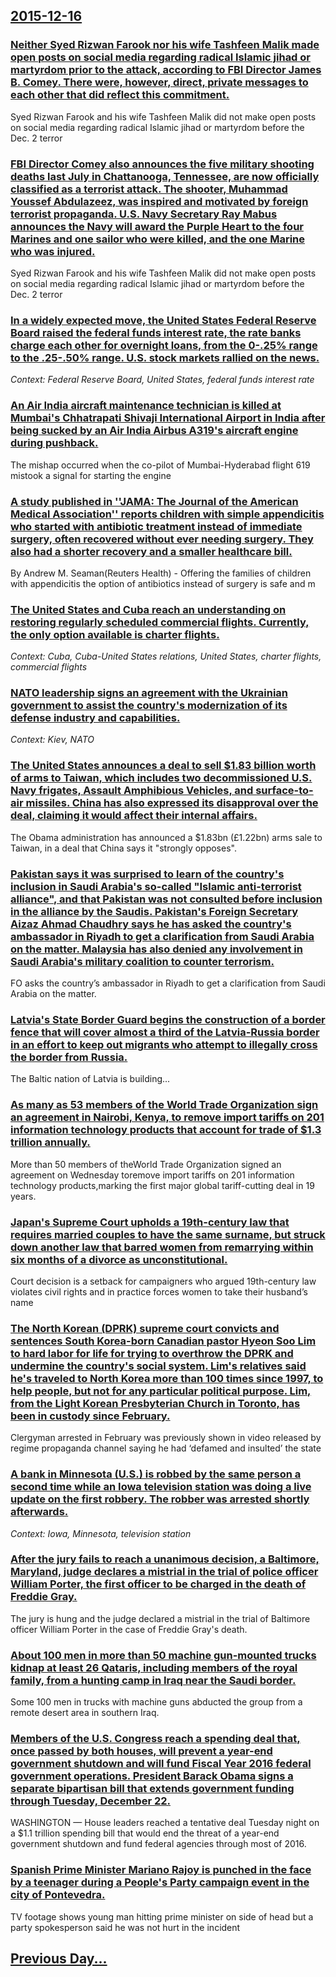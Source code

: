 ## [2015-12-16](/news/2015/12/16/index.md)

### [Neither Syed Rizwan Farook nor his wife Tashfeen Malik  made open posts on social media regarding radical Islamic jihad or martyrdom prior to the attack, according to FBI Director James B. Comey. There were, however, direct, private messages to each other that did reflect this commitment. ](/news/2015/12/16/neither-syed-rizwan-farook-nor-his-wife-tashfeen-malik-made-open-posts-on-social-media-regarding-radical-islamic-jihad-or-martyrdom-prior-t.md)
Syed Rizwan Farook and his wife Tashfeen Malik did not make open posts on social media regarding radical Islamic jihad or martyrdom before the Dec. 2 terror

### [FBI Director Comey also announces  the five military shooting deaths last July in Chattanooga, Tennessee, are now officially classified as a terrorist attack. The shooter, Muhammad Youssef Abdulazeez,  was inspired and motivated by foreign terrorist propaganda. U.S. Navy Secretary Ray Mabus announces the Navy will award the Purple Heart to the four Marines and one sailor who were killed, and the one Marine who was injured. ](/news/2015/12/16/fbi-director-comey-also-announces-the-five-military-shooting-deaths-last-july-in-chattanooga-tennessee-are-now-officially-classified-as-a.md)
Syed Rizwan Farook and his wife Tashfeen Malik did not make open posts on social media regarding radical Islamic jihad or martyrdom before the Dec. 2 terror

### [In a widely expected move, the United States Federal Reserve Board raised the federal funds interest rate, the rate banks charge each other for overnight loans, from the 0-.25% range to the .25-.50% range.  U.S. stock markets rallied on the news. ](/news/2015/12/16/in-a-widely-expected-move-the-united-states-federal-reserve-board-raised-the-federal-funds-interest-rate-the-rate-banks-charge-each-other.md)
_Context: Federal Reserve Board, United States, federal funds interest rate_

### [An Air India aircraft maintenance technician is killed at Mumbai's Chhatrapati Shivaji International Airport in India after being sucked by an Air India Airbus A319's aircraft engine during pushback. ](/news/2015/12/16/an-air-india-aircraft-maintenance-technician-is-killed-at-mumbai-s-chhatrapati-shivaji-international-airport-in-india-after-being-sucked-by.md)
The mishap occurred when the co-pilot of Mumbai-Hyderabad flight 619 mistook a signal for starting the engine

### [A study published in  ''JAMA: The Journal of the American Medical Association'' reports  children with simple appendicitis who started with antibiotic treatment instead of immediate surgery, often recovered without ever needing surgery. They also had a shorter recovery  and a smaller healthcare bill. ](/news/2015/12/16/a-study-published-in-jama-the-journal-of-the-american-medical-association-reports-children-with-simple-appendicitis-who-started-with.md)
By Andrew M. Seaman(Reuters Health) - Offering the families of children with appendicitis the option of antibiotics instead of surgery is safe and m

### [The United States and Cuba reach an understanding on restoring regularly scheduled commercial flights. Currently, the only option available is  charter flights. ](/news/2015/12/16/the-united-states-and-cuba-reach-an-understanding-on-restoring-regularly-scheduled-commercial-flights-currently-the-only-option-available.md)
_Context: Cuba, Cuba-United States relations, United States, charter flights, commercial flights_

### [NATO leadership signs an agreement with the Ukrainian government  to assist the country's modernization of its defense industry and capabilities. ](/news/2015/12/16/nato-leadership-signs-an-agreement-with-the-ukrainian-government-to-assist-the-country-s-modernization-of-its-defense-industry-and-capabili.md)
_Context: Kiev, NATO_

### [The United States announces a deal to sell $1.83 billion worth of arms to Taiwan, which includes two decommissioned U.S. Navy frigates, Assault Amphibious Vehicles, and surface-to-air missiles. China has also expressed its disapproval over the deal, claiming it would affect their internal affairs. ](/news/2015/12/16/the-united-states-announces-a-deal-to-sell-1-83-billion-worth-of-arms-to-taiwan-which-includes-two-decommissioned-u-s-navy-frigates-assa.md)
The Obama administration has announced a $1.83bn (£1.22bn) arms sale to Taiwan, in a deal that China says it &quot;strongly opposes&quot;.

### [Pakistan says it was surprised to learn of the country's inclusion in Saudi Arabia's so-called "Islamic anti-terrorist alliance", and that Pakistan was not consulted before inclusion in the alliance by the Saudis. Pakistan's Foreign Secretary Aizaz Ahmad Chaudhry says he has asked the country's ambassador in Riyadh to get a clarification from Saudi Arabia on the matter. Malaysia has also denied any involvement in Saudi Arabia's military coalition to counter terrorism. ](/news/2015/12/16/pakistan-says-it-was-surprised-to-learn-of-the-country-s-inclusion-in-saudi-arabia-s-so-called-islamic-anti-terrorist-alliance-and-that-p.md)
FO asks the country&rsquo;s ambassador in Riyadh to get a clarification from Saudi Arabia on the matter.

### [Latvia's State Border Guard begins the construction of a border fence that will cover almost a third of the Latvia-Russia border in an effort to keep out migrants who attempt to illegally cross the border from Russia. ](/news/2015/12/16/latvia-s-state-border-guard-begins-the-construction-of-a-border-fence-that-will-cover-almost-a-third-of-the-latviaarussia-border-in-an-eff.md)
The Baltic nation of Latvia is building...

### [As many as 53 members of the World Trade Organization  sign an agreement in Nairobi, Kenya, to remove import tariffs on 201 information technology products that account for  trade of $1.3 trillion annually. ](/news/2015/12/16/as-many-as-53-members-of-the-world-trade-organization-sign-an-agreement-in-nairobi-kenya-to-remove-import-tariffs-on-201-information-tech.md)
More than 50 members of theWorld Trade Organization signed an agreement on Wednesday toremove import tariffs on 201 information technology products,marking the first major global tariff-cutting deal in 19 years.

### [Japan's Supreme Court upholds a 19th-century law that requires married couples to have the same surname, but struck down another law that barred women from remarrying within six months of a divorce as unconstitutional. ](/news/2015/12/16/japan-s-supreme-court-upholds-a-19th-century-law-that-requires-married-couples-to-have-the-same-surname-but-struck-down-another-law-that-ba.md)
Court decision is a setback for campaigners who argued 19th-century law violates civil rights and in practice forces women to take their husband’s name

### [The North Korean (DPRK) supreme court convicts and sentences South Korea-born Canadian pastor Hyeon Soo Lim to hard labor for life  for  trying to overthrow the  DPRK  and undermine the country's social system. Lim's relatives said he's traveled to North Korea more than 100 times since 1997, to help people, but not for any particular political purpose. Lim, from the Light Korean Presbyterian Church in Toronto, has been in custody since February. ](/news/2015/12/16/the-north-korean-dprk-supreme-court-convicts-and-sentences-south-korea-born-canadian-pastor-hyeon-soo-lim-to-hard-labor-for-life-for-try.md)
Clergyman arrested in February was previously shown in video released by regime propaganda channel saying he had ‘defamed and insulted’ the state

### [A bank in Minnesota (U.S.) is robbed by the same person a second time while an Iowa television station was doing a live update on the first robbery. The robber was arrested shortly afterwards. ](/news/2015/12/16/a-bank-in-minnesota-u-s-is-robbed-by-the-same-person-a-second-time-while-an-iowa-television-station-was-doing-a-live-update-on-the-first.md)
_Context: Iowa, Minnesota, television station_

### [After the jury fails to reach a unanimous decision, a Baltimore, Maryland, judge declares a mistrial in the trial of police officer William Porter, the first officer to be charged in the death of Freddie Gray.  ](/news/2015/12/16/after-the-jury-fails-to-reach-a-unanimous-decision-a-baltimore-maryland-judge-declares-a-mistrial-in-the-trial-of-police-officer-william.md)
The jury is hung and the judge declared a mistrial in the trial of Baltimore officer William Porter in the case of Freddie Gray&#x27;s death.

### [About 100 men in more than 50 machine gun-mounted trucks kidnap at least  26  Qataris, including  members of the royal family, from a hunting camp in Iraq near the Saudi border. ](/news/2015/12/16/about-100-men-in-more-than-50-machine-gun-mounted-trucks-kidnap-at-least-26-qataris-including-members-of-the-royal-family-from-a-huntin.md)
Some 100 men in trucks with machine guns abducted the group from a remote desert area in southern Iraq.

### [Members of the U.S. Congress reach a spending deal that, once passed by both houses, will prevent a year-end government shutdown and will fund Fiscal Year 2016  federal government operations. President Barack Obama signs a separate bipartisan bill  that extends government funding through Tuesday, December 22. ](/news/2015/12/16/members-of-the-u-s-congress-reach-a-spending-deal-that-once-passed-by-both-houses-will-prevent-a-year-end-government-shutdown-and-will-fu.md)
WASHINGTON — House leaders reached a tentative deal Tuesday night on a $1.1 trillion spending bill that would end the threat of a year-end government shutdown and fund federal agencies through most of 2016.

### [Spanish Prime Minister Mariano Rajoy is punched in the face by a teenager during a People's Party campaign event in the city of Pontevedra. ](/news/2015/12/16/spanish-prime-minister-mariano-rajoy-is-punched-in-the-face-by-a-teenager-during-a-people-s-party-campaign-event-in-the-city-of-pontevedra.md)
TV footage shows young man hitting prime minister on side of head but a party spokesperson said he was not hurt in the incident

## [Previous Day...](/news/2015/12/15/index.md)


